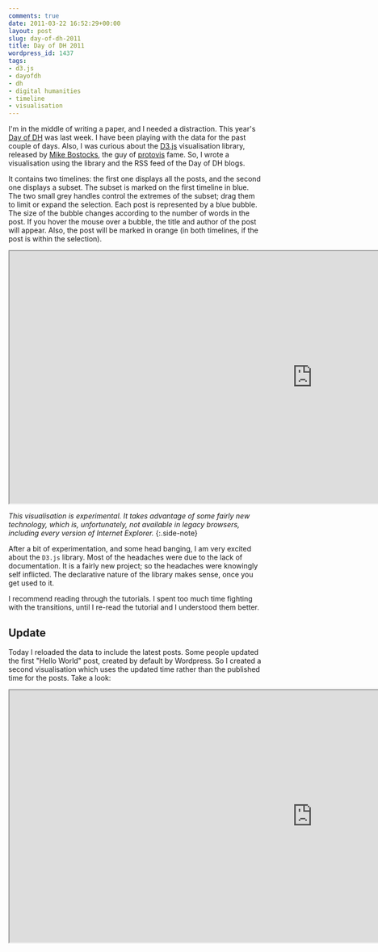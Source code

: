 ```yaml
---
comments: true
date: 2011-03-22 16:52:29+00:00
layout: post
slug: day-of-dh-2011
title: Day of DH 2011
wordpress_id: 1437
tags:
- d3.js
- dayofdh
- dh
- digital humanities
- timeline
- visualisation
---
```


I'm in the middle of writing a paper, and I needed a distraction. This year's [Day of DH](http://tapor.ualberta.ca/taporwiki/index.php/Day_in_the_Life_of_the_Digital_Humanities_2011) was last week. I have been playing with the data for the past couple of days. Also, I was curious about the [D3.js](http://mbostock.github.com/d3/) visualisation library, released by [Mike Bostocks](http://bost.ocks.org/mike/), the guy of [protovis](http://vis.stanford.edu/protovis/) fame. So, I wrote a visualisation using the library and the RSS feed of the Day of DH blogs.

It contains two timelines: the first one displays all the posts, and the second one displays a subset. The subset is marked on the first timeline in blue. The two small grey handles control the extremes of the subset; drag them to limit or expand the selection. Each post is represented by a blue bubble. The size of the bubble changes according to the number of words in the post. If you hover the mouse over a bubble, the title and author of the post will appear. Also, the post will be marked in orange (in both timelines, if the post is within the selection).


<iframe src="http://vis.giacometti.me/embed/dayofdh_timeline" height="500px" width="1200px" ></iframe>

*This visualisation is experimental. It takes advantage of some fairly new technology, which is, unfortunately, not available in legacy browsers, including every version of Internet Explorer.*
{:.side-note}

After a bit of experimentation, and some head banging, I am very excited about the `D3.js` library. Most of the headaches were due to the lack of documentation. It is a fairly new project; so the headaches were knowingly self inflicted. The declarative nature of the library makes sense, once you get used to it.

I recommend reading through the tutorials. I spent too much time fighting with the transitions, until I re-read the tutorial and I understood them better.



## Update


Today I reloaded the data to include the latest posts. Some people updated the first "Hello World" post, created by default by Wordpress. So I created a second visualisation which uses the updated time rather than the published time for the posts. Take a look:

<iframe src="http://vis.giacometti.me/embed/day_of_dh_timeline_updated" height="500px" width="1200px" ></iframe>
